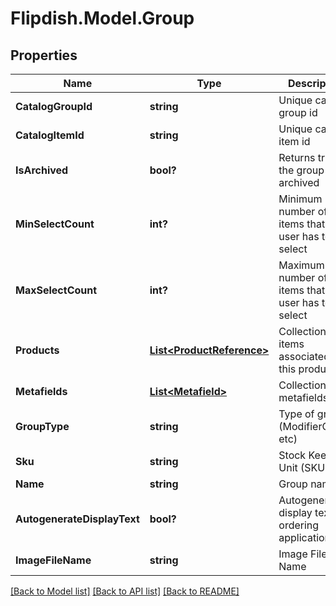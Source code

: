 # Flipdish.Model.Group
## Properties

Name | Type | Description | Notes
------------ | ------------- | ------------- | -------------
**CatalogGroupId** | **string** | Unique catalog group id | [optional] 
**CatalogItemId** | **string** | Unique catalog item id | [optional] 
**IsArchived** | **bool?** | Returns true if the group is archived | [optional] 
**MinSelectCount** | **int?** | Minimum number of items that the user has to select | [optional] 
**MaxSelectCount** | **int?** | Maximum number of items that the user has to select | [optional] 
**Products** | [**List&lt;ProductReference&gt;**](ProductReference.md) | Collection of items associated with this product | [optional] 
**Metafields** | [**List&lt;Metafield&gt;**](Metafield.md) | Collection of metafields | [optional] 
**GroupType** | **string** | Type of group (ModifierGroup, etc) | 
**Sku** | **string** | Stock Keeping Unit (SKU) | 
**Name** | **string** | Group name | 
**AutogenerateDisplayText** | **bool?** | Autogenerate display text in ordering applications | [optional] 
**ImageFileName** | **string** | Image File Name | [optional] 

[[Back to Model list]](../README.md#documentation-for-models) [[Back to API list]](../README.md#documentation-for-api-endpoints) [[Back to README]](../README.md)


